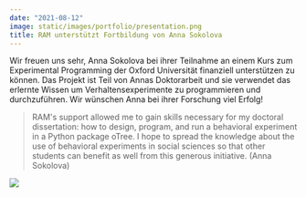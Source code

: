 ```yaml
---
date: "2021-08-12"
image: static/images/portfolio/presentation.png
title: RAM unterstützt Fortbildung von Anna Sokolova
---
```


Wir freuen uns sehr, Anna Sokolova bei ihrer Teilnahme  an einem Kurs zum Experimental Programming der Oxford Universität finanziell unterstützen zu können. Das Projekt ist Teil von Annas Doktorarbeit und sie verwendet das erlernte Wissen um Verhaltensexperimente zu programmieren und durchzuführen. Wir wünschen Anna bei ihrer Forschung viel Erfolg!

> RAM's support allowed me to gain skills necessary for my doctoral dissertation: how to design, program, and run a behavioral experiment in a Python package oTree. I hope to spread the knowledge about the use of behavioral experiments in social sciences so that other students can benefit as well from this generous initiative. (Anna Sokolova)

![](/images/portfolio/coding.png)